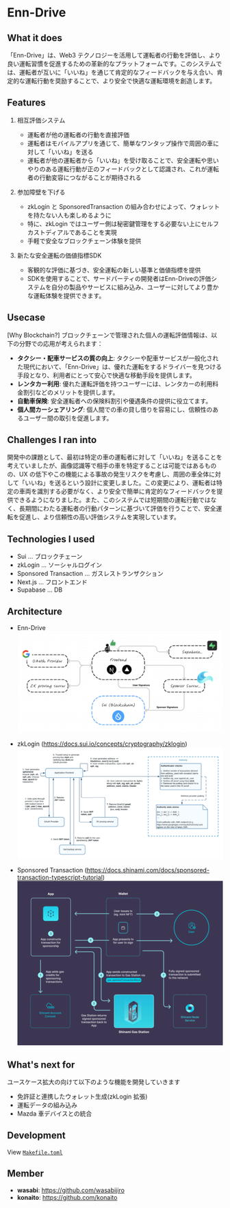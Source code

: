 # Enn-Drive

## What it does

「Enn-Drive」は、Web3 テクノロジーを活用して運転者の行動を評価し、より良い運転習慣を促進するための革新的なプラットフォームです。このシステムでは、運転者が互いに「いいね」を通じて肯定的なフィードバックを与え合い、肯定的な運転行動を奨励することで、より安全で快適な運転環境を創造します。

## Features

1. 相互評価システム

   - 運転者が他の運転者の行動を直接評価
   - 運転者はモバイルアプリを通じて、簡単なワンタップ操作で周囲の車に対して「いいね」を送る
   - 運転者が他の運転者から「いいね」を受け取ることで、安全運転や思いやりのある運転行動が正のフィードバックとして認識され、これが運転者の行動変容につながることが期待される

2. 参加障壁を下げる

   - zkLogin と SponsoredTransaction の組み合わせによって、ウォレットを持たない人も楽しめるように
   - 特に、zkLogin ではユーザー側は秘密鍵管理をする必要ない上にセルフカストディアルであることを実現
   - 手軽で安全なブロックチェーン体験を提供

3. 新たな安全運転の価値指標SDK
   - 客観的な評価に基づき、安全運転の新しい基準と価値指標を提供
   - SDKを使用することで、サードパーティの開発者はEnn-Driveの評価システムを自分の製品やサービスに組み込み、ユーザーに対してより豊かな運転体験を提供できます。

## Usecase

[Why Blockchain?] ブロックチェーンで管理された個人の運転評価情報は、以下の分野での応用が考えられます：

- **タクシー・配車サービスの質の向上**: タクシーや配車サービスが一般化された現代において、「Enn-Drive」は、優れた運転をするドライバーを見つける手段となり、利用者にとって安心で快適な移動手段を提供します。
- **レンタカー利用**: 優れた運転評価を持つユーザーには、レンタカーの利用料金割引などのメリットを提供します。
- **自動車保険**: 安全運転者への保険料割引や優遇条件の提供に役立てます。
- **個人間カーシェアリング**: 個人間での車の貸し借りを容易にし、信頼性のあるユーザー間の取引を促進します。

## Challenges I ran into

開発中の課題として、最初は特定の車の運転者に対して「いいね」を送ることを考えていましたが、画像認識等で相手の車を特定することは可能ではあるものの、UX の低下やこの機能による事故の発生リスクを考慮し、周囲の車全体に対して「いいね」を送るという設計に変更しました。この変更により、運転者は特定の車両を識別する必要がなく、より安全で簡単に肯定的なフィードバックを提供できるようになりました。また、このシステムでは短期間の運転行動ではなく、長期間にわたる運転者の行動パターンに基づいて評価を行うことで、安全運転を促進し、より信頼性の高い評価システムを実現しています。

## Technologies I used

- Sui ... ブロックチェーン
- zkLogin ... ソーシャルログイン
- Sponsored Transaction ... ガスレストランザクション
- Next.js ... フロントエンド
- Supabase ... DB

## Architecture

- Enn-Drive
  ![Alt text](frontend/public/architecture.png)

- zkLogin (https://docs.sui.io/concepts/cryptography/zklogin)
  ![Alt text](frontend/public/zklogin.png)

- Sponsored Transaction (https://docs.shinami.com/docs/sponsored-transaction-typescript-tutorial)
  ![Alt text](frontend/public/sponsor.png)

## What's next for

ユースケース拡大の向けて以下のような機能を開発していきます

- 免許証と連携したウォレット生成(zkLogin 拡張)
- 運転データの組み込み
- Mazda 車デバイスとの統合

## Development

View [`Makefile.toml`](./Makefile.toml)

## Member

- **wasabi**: https://github.com/wasabijiro
- **konaito**: https://github.com/konaito
